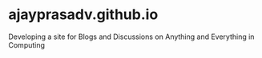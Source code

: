 # ajayprasadv.github.io
Developing a site for Blogs and Discussions on Anything and Everything in Computing
